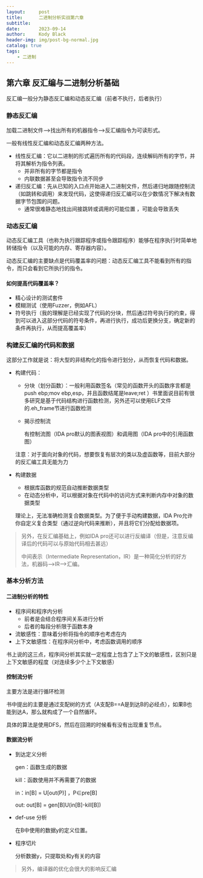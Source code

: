 ```yaml
---
layout:     post
title:      二进制分析实战第六章
subtitle:   
date:       2023-09-14
author:     Kody Black
header-img: img/post-bg-normal.jpg
catalog: true
tags:
    - 二进制
---
```


## 第六章 反汇编与二进制分析基础

反汇编一般分为静态反汇编和动态反汇编（前者不执行，后者执行）

### 静态反汇编

加载二进制文件——>找出所有的机器指令——>反汇编指令为可读形式。

一般有线性反汇编和动态反汇编两种方法。

- 线性反汇编：它以二进制的形式遍历所有的代码段，连续解码所有的字节，并将其解析为指令列表。  
  - 并非所有的字节都是指令
  - 内联数据甚至会导致指令流不同步
- 递归反汇编：先从已知的入口点开始进入二进制文件，然后递归地跟随控制流（如跳转和调用）来发现代码，这使得递归反汇编可以在少数情况下解决有数据字节包围的问题。  
  - 通常很难静态地找出间接跳转或调用的可能位置 ，可能会导致丢失

### 动态反汇编

动态反汇编工具（也称为执行跟踪程序或指令跟踪程序）能够在程序执行时简单地转储指令（以及可能的内存、寄存器内容）。

动态反汇编的主要缺点是代码覆盖率的问题：动态反汇编工具不能看到所有的指令，而只会看到它所执行的指令。  

#### 如何提高代码覆盖率？

- 精心设计的测试套件
- 模糊测试（使用Fuzzer，例如AFL）
- 符号执行（我的理解是已经实现了代码的分块，然后通过符号执行的约束，得到可以进入这部分代码的符号条件，再进行执行，成功后更换分支，确定新的条件再执行，从而提高覆盖率）

### 构建反汇编的代码和数据

这部分工作就是说：将大型的非结构化的指令进行划分，从而恢复代码和数据。

- 构建代码：

  - 分块（划分函数）：一般利用函数签名（常见的函数开头的函数序言都是push ebp;mov ebp,esp，并且函数结尾是leave;ret  ）书里面说目前有很多研究是基于代码结构进行函数检测，另外还可以使用ELF文件的.eh_frame节进行函数检测  

  - 揭示控制流

    有控制流图（IDA pro默认的图表视图）和调用图（IDA pro中的引用函数图）

  注意：对于面向对象的代码，想要恢复有层次的类以及虚函数等，目前大部分的反汇编工具无能为力

- 构建数据

  - 根据库函数的规范自动推断数据类型 
  - 在动态分析中，可以根据对象在代码中的访问方式来判断内存中对象的数据类型

  理论上，无法准确检测复合数据类型。为了便于手动构建数据，IDA Pro允许你自定义复合类型（通过逆向代码来推断），并且将它们分配给数据项。  

> 另外，在反汇编基础上，例如IDA pro还可以进行反编译（但是，注意反编译后的代码可以与原始代码相去甚远）
>
> 中间表示（Intermediate Representation，IR）是一种简化分析的好方法，机器码——>IR——>汇编。

### 基本分析方法

#### 二进制分析的特性

- 程序间和程序内分析
  - 前者是会结合程序间关系进行分析
  - 后者的每段分析限于函数本身
- 流敏感性：意味着分析将指令的顺序也考虑在内  
- 上下文敏感性：在程序间分析中，考虑函数调用的顺序  

书上说的这三点，程序间分析其实就一定程度上包含了上下文的敏感性，区别只是上下文敏感的程度（对连续多少个上下文敏感）

#### 控制流分析

主要方法是进行循环检测

书中提出的主要是通过支配树的方式（A支配B==A是到达B的必经点），如果B也能到达A，那么就构成了一个自然循环。

具体的算法是使用DFS，然后在回溯的时候看有没有出现重复节点。

#### 数据流分析

- 到达定义分析

  gen：函数生成的数据

  kill：函数使用并不再需要了的数据

  in：in[B] = U[out(P)] ，P∈pre[B]

  out: out[B] = gen[B]U(in[B]-kill[B])

- def-use 分析

  在B中使用的数据y的定义位置。

- 程序切片

  分析数据y，只提取处和y有关的内容

> 另外，编译器的优化会很大的影响反汇编
